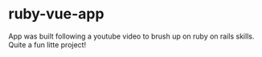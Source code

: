 # ruby-vue-app

App was built following a youtube video to brush up on ruby on rails skills. Quite a fun litte project!

